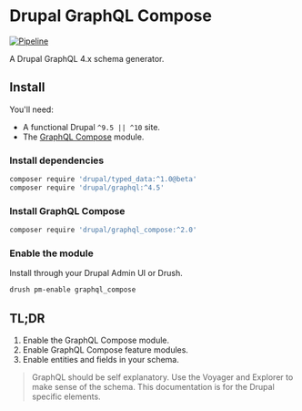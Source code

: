 # Drupal GraphQL Compose

<a href="https://git.drupalcode.org/project/graphql_compose/-/pipelines?page=1&scope=all&ref=2.0.x">![Pipeline](https://git.drupalcode.org/project/graphql_compose/badges/2.0.x/pipeline.svg)</a>

A Drupal GraphQL 4.x schema generator.

## Install

You'll need:

- A functional Drupal `^9.5 || ^10` site.
- The [GraphQL Compose](https://www.drupal.org/project/graphql_compose) module.

### Install dependencies

```bash
composer require 'drupal/typed_data:^1.0@beta'
composer require 'drupal/graphql:^4.5'
```

### Install GraphQL Compose

```bash
composer require 'drupal/graphql_compose:^2.0'
```

### Enable the module

Install through your Drupal Admin UI or Drush.

```bash
drush pm-enable graphql_compose
```

## TL;DR

1. Enable the GraphQL Compose module.
2. Enable GraphQL Compose feature modules.
3. Enable entities and fields in your schema.

> GraphQL should be self explanatory. Use the Voyager and Explorer to make sense of the schema. This documentation is for the Drupal specific elements.
